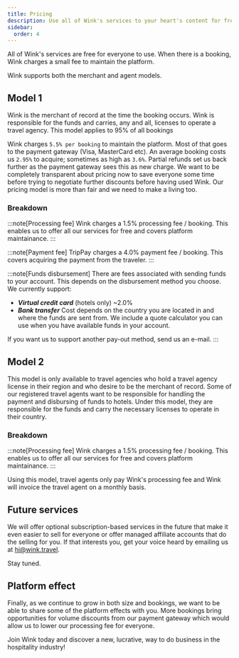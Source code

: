 ```yaml
---
title: Pricing
description: Use all of Wink's services to your heart's content for free. You only pay a small fee per booking.
sidebar:
  order: 4
---
```


All of Wink's services are free for everyone to use. When there is a booking, Wink charges a small fee to maintain the platform.

Wink supports both the merchant and agent models.

## Model 1

Wink is the merchant of record at the time the booking occurs. Wink is responsible for the funds and carries, any and all, licenses to operate a travel agency.
This model applies to 95% of all bookings

Wink charges `5.5% per booking` to maintain the platform. 
Most of that goes to the payment gateway (Visa, MasterCard etc). An average booking costs us `2.95%` to acquire; sometimes as high as `3.6%`. Partial refunds set us back further as the payment gateway sees this as new charge. 
We want to be completely transparent about pricing now to save everyone some time before trying to negotiate further discounts before having used Wink. Our pricing model is more than fair and we need to make a living too.

### Breakdown

:::note[Processing fee]
Wink charges a 1.5% processing fee / booking. This enables us to offer all our services for free and covers platform maintainance.
:::

:::note[Payment fee]
TripPay charges a 4.0% payment fee / booking. This covers acquiring the payment from the traveler.
:::

:::note[Funds disbursement]
There are fees associated with sending funds to your account. This depends on the disbursement method you choose. We currently support:

- ***Virtual credit card*** (hotels only) ~2.0%
- ***Bank transfer*** Cost depends on the country you are located in and where the funds are sent from. We include a quote calculator you can use when you have available funds in your account.

If you want us to support another pay-out method, send us an e-mail.
:::

## Model 2

This model is only available to travel agencies who hold a travel agency license in their region and who desire to be the merchant of record. Some of our registered travel agents want to be responsible for handling the payment and disbursing of funds to hotels. Under this model, they are responsible for the funds and carry the necessary licenses to operate in their country.

### Breakdown

:::note[Processing fee]
Wink charges a 1.5% processing fee / booking. This enables us to offer all our services for free and covers platform maintainance.
:::

Using this model, travel agents only pay Wink's processing fee and Wink will invoice the travel agent on a monthly basis.

## Future services

We will offer optional subscription-based services in the future that make it even easier to sell for everyone or offer managed affiliate accounts that do the selling for you. If that interests you, get your voice heard by emailing us at [hi@wink.travel](mailto:hi@wink.travel).

Stay tuned.

## Platform effect

Finally, as we continue to grow in both size and bookings, we want to be able to share some of the platform effects with you. More bookings bring opportunities for volume discounts from our payment gateway which would allow us to lower our processing fee for everyone.

Join Wink today and discover a new, lucrative, way to do business in the hospitality industry!

